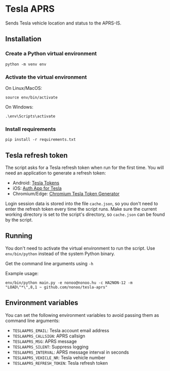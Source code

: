 # Tesla APRS

Sends Tesla vehicle location and status to the APRS-IS.

## Installation

### Create a Python virtual environment

```
python -m venv env
```

### Activate the virtual environment

On Linux/MacOS:

```
source env/bin/activate
```

On Windows:

```
.\env\Scripts\activate
```

### Install requirements

```
pip install -r requirements.txt
```

## Tesla refresh token

The script asks for a Tesla refresh token when run for the first time.
You will need an application to generate a refresh token:

- Android: [Tesla Tokens](https://play.google.com/store/apps/details?id=net.leveugle.teslatokens)
- iOS: [Auth App for Tesla](https://apps.apple.com/us/app/auth-app-for-tesla/id1552058613)
- Chromium/Edge: [Chromium Tesla Token Generator](https://github.com/DoctorMcKay/chromium-tesla-token-generator)

Login session data is stored into the file `cache.json`, so you don't need to
enter the refresh token every time the script runs. Make sure the current
working directory is set to the script's directory, so `cache.json` can be
found by the script.

## Running

You don't need to activate the virtual environment to run the script.
Use `env/bin/python` instead of the system Python binary.

Get the command line arguments using `-h`

Example usage:

```
env/bin/python main.py -e nonoo@nonoo.hu -c HA2NON-12 -m "LOAD\"*\",8,1 ~ github.com/nonoo/tesla-aprs"
```

## Environment variables

You can set the following environment variables to avoid passing them as
command line arguments:

- `TESLAAPRS_EMAIL`: Tesla account email address
- `TESLAAPRS_CALLSIGN`: APRS callsign
- `TESLAAPRS_MSG`: APRS message
- `TESLAAPRS_SILENT`: Suppress logging
- `TESLAAPRS_INTERVAL`: APRS message interval in seconds
- `TESLAAPRS_VEHICLE_NR`: Tesla vehicle number
- `TESLAAPRS_REFRESH_TOKEN`: Tesla refresh token
